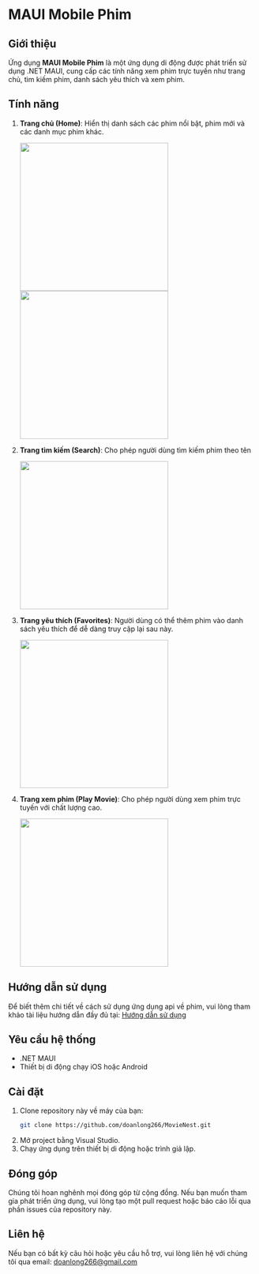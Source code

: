 # MAUI Mobile Phim

## Giới thiệu

Ứng dụng **MAUI Mobile Phim** là một ứng dụng di động được phát triển sử dụng .NET MAUI, cung cấp các tính năng xem phim trực tuyến như trang chủ, tìm kiếm phim, danh sách yêu thích và xem phim.

## Tính năng

1. **Trang chủ (Home)**: Hiển thị danh sách các phim nổi bật, phim mới và các danh mục phim khác.

   <img src="https://github.com/user-attachments/assets/74a43125-f6d9-44ac-ad1a-51d1a1f4a977" width="300" />


   <img src="https://github.com/user-attachments/assets/1179e0ff-a927-4746-bd71-0ac9c32c68c0" width="300" />

2. **Trang tìm kiếm (Search)**: Cho phép người dùng tìm kiếm phim theo tên

   <img src="https://github.com/user-attachments/assets/27622aef-e314-49d0-9f88-e76a041a6977" width="300" />

3. **Trang yêu thích (Favorites)**: Người dùng có thể thêm phim vào danh sách yêu thích để dễ dàng truy cập lại sau này.

    <img src="https://github.com/user-attachments/assets/968fb652-c01c-4c74-a48b-57453a8dc920" width="300" />

4. **Trang xem phim (Play Movie)**: Cho phép người dùng xem phim trực tuyến với chất lượng cao.

   <img src="https://github.com/user-attachments/assets/72c03ce2-49ee-423f-b209-41f92320af8c" width="300" />

## Hướng dẫn sử dụng

Để biết thêm chi tiết về cách sử dụng ứng dụng api về phim, vui lòng tham khảo tài liệu hướng dẫn đầy đủ tại: [Hướng dẫn sử dụng](https://kkphim.com/help/help.htm)

## Yêu cầu hệ thống

- .NET MAUI
- Thiết bị di động chạy iOS hoặc Android

## Cài đặt

1. Clone repository này về máy của bạn:
   ```bash
   git clone https://github.com/doanlong266/MovieNest.git
2. Mở project bằng Visual Studio.
3. Chạy ứng dụng trên thiết bị di động hoặc trình giả lập.
## Đóng góp
Chúng tôi hoan nghênh mọi đóng góp từ cộng đồng. Nếu bạn muốn tham gia phát triển ứng dụng, vui lòng tạo một pull request hoặc báo cáo lỗi qua phần issues của repository này.

## Liên hệ
Nếu bạn có bất kỳ câu hỏi hoặc yêu cầu hỗ trợ, vui lòng liên hệ với chúng tôi qua email: doanlong266@gmail.com
